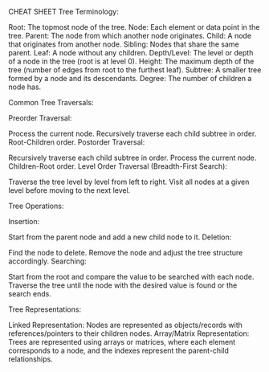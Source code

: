 CHEAT SHEET
Tree Terminology:

Root: The topmost node of the tree.
Node: Each element or data point in the tree.
Parent: The node from which another node originates.
Child: A node that originates from another node.
Sibling: Nodes that share the same parent.
Leaf: A node without any children.
Depth/Level: The level or depth of a node in the tree (root is at level 0).
Height: The maximum depth of the tree (number of edges from root to the furthest leaf).
Subtree: A smaller tree formed by a node and its descendants.
Degree: The number of children a node has.

Common Tree Traversals:

Preorder Traversal:

Process the current node.
Recursively traverse each child subtree in order.
Root-Children order.
Postorder Traversal:

Recursively traverse each child subtree in order.
Process the current node.
Children-Root order.
Level Order Traversal (Breadth-First Search):

Traverse the tree level by level from left to right.
Visit all nodes at a given level before moving to the next level.

Tree Operations:

Insertion:

Start from the parent node and add a new child node to it.
Deletion:

Find the node to delete.
Remove the node and adjust the tree structure accordingly.
Searching:

Start from the root and compare the value to be searched with each node.
Traverse the tree until the node with the desired value is found or the search ends.

Tree Representations:

Linked Representation: Nodes are represented as objects/records with references/pointers to their children nodes.
Array/Matrix Representation: Trees are represented using arrays or matrices, where each element corresponds to a node, and the indexes represent the parent-child relationships.